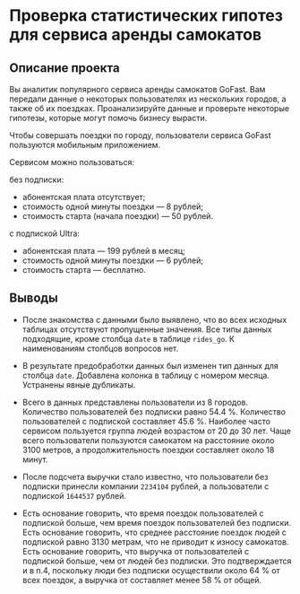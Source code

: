 # Проверка статистических гипотез для сервиса аренды самокатов

## Описание проекта

Вы аналитик популярного сервиса аренды самокатов GoFast. Вам передали данные о некоторых пользователях из нескольких городов, а также об их поездках. Проанализируйте данные и проверьте некоторые гипотезы, которые могут помочь бизнесу вырасти.

Чтобы совершать поездки по городу, пользователи сервиса GoFast пользуются мобильным приложением.

Сервисом можно пользоваться:

без подписки:
- абонентская плата отсутствует;
- стоимость одной минуты поездки — 8 рублей;
- стоимость старта (начала поездки) — 50 рублей.

с подпиской Ultra:
- абонентская плата — 199 рублей в месяц;
- стоимость одной минуты поездки — 6 рублей;
- стоимость старта — бесплатно.

## Выводы

- После знакомства с данными было выявлено, что во всех исходных таблицах отсутствуют пропущенные значения. Все типы данных подходящие, кроме столбца `date` в таблице `rides_go`. К наименованиям столбцов вопросов нет.

- В результате предобработки данных был изменен тип данных для столбца `date`. Добавлена колонка в таблицу с номером месяца. Устранены явные дубликаты.

- Всего в данных представлены пользователи из 8 городов. Количество пользователей без подписки равно 54.4 %. Количество пользователей с подпиской составляет 45.6 %. Наиболее часто сервисом пользуется группа людей возрастом от 20 до 30 лет. Чаще всего пользователи пользуются самокатом на расстояние около 3100 метров, а продолжительность поездки составляет около 18 минут.

- После подсчета выручки стало известно, что пользователи без подписки принесли компании `2234104` рублей, а пользователи с подпиской `1644537` рублей.

- Есть основание говорить, что время поездок пользователей с подпиской больше, чем время поездок пользователей без подписки. Есть основание говорить, что среднее расстояние поездок людей с подпиской равно 3130 метрам, что не приводит к износу самокатов. Есть основание говорить, что выручка от пользователей с подпиской больше, чем от людей без подписки. Это подтверждается и в п.4, поскольку люди без подписки осуществили около 64 % от всех поездок, а выручка от составляет менее 58 % от общей.
